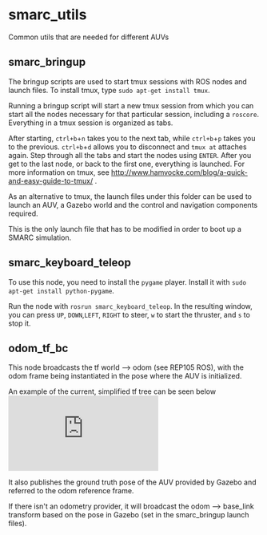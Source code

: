 # smarc_utils
Common utils that are needed for different AUVs

## smarc_bringup

The bringup scripts are used to start tmux sessions with ROS nodes and launch files.
To install tmux, type `sudo apt-get install tmux`.

Running a bringup script will start a new tmux session
from which you can start all the nodes necessary for that particular session, including a `roscore`.
Everything in a tmux session is organized as tabs.

After starting, `ctrl+b`+`n` takes you to the next tab, while `ctrl+b`+`p` takes
you to the previous. `ctrl+b`+`d` allows you to disconnect and `tmux at` attaches again.
Step through all the tabs and start the nodes using `ENTER`. After you get to the last
node, or back to the first one, everything is launched.
For more information on tmux, see http://www.hamvocke.com/blog/a-quick-and-easy-guide-to-tmux/ .

As an alternative to tmux, the launch files under this folder can be used to launch an AUV, a Gazebo world and the control and navigation components required.

This is the only launch file that has to be modified in order to boot up a SMARC simulation.

## smarc_keyboard_teleop

To use this node, you need to install the `pygame` player.
Install it with `sudo apt-get install python-pygame`.

Run the node with `rosrun smarc_keyboard_teleop`.
In the resulting window, you can press `UP`, `DOWN`,`LEFT`, `RIGHT` to steer,
`w` to start the thruster, and `s` to stop it.

## odom_tf_bc

This node broadcasts the tf world --> odom (see REP105 ROS), with the odom frame being instantiated in the pose where the AUV is initialized.

An example of the current, simplified tf tree can be seen below
![alt tag](https://github.com/ignaciotb/smarc_utils/blob/working_branch/docs/images/tf_tree.pdf)

It also publishes the ground truth pose of the AUV provided by Gazebo and referred to the odom reference frame.

If there isn't an odometry provider, it will broadcast the odom --> base_link transform based on the pose in Gazebo (set in the smarc_bringup launch files).
